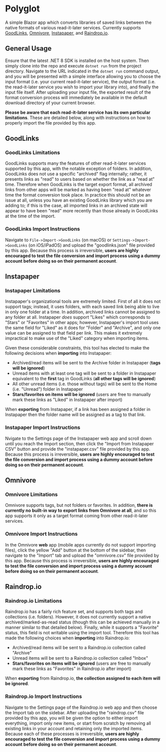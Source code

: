 # Polyglot

A simple Blazor app which converts libraries of saved links between the native formats of various read-it-later services. Currently supports [GoodLinks](https://goodlinks.app/), [Omnivore](https://omnivore.app/), [Instapaper](https://www.instapaper.com/), and [Raindrop.io](https://raindrop.io/).

## General Usage

Ensure that the latest .NET 8 SDK is installed on the host system. Then simply clone into the repo and execute `dotnet run` from the project directory. Navigate to the URL indicated in the `dotnet run` command output, and you will be presented with a simple interface allowing you to choose the input format (i.e. your current read-it-later service), the output format (i.e. the read-it-later service you wish to import your library into), and finally the input file itself. After uploading your input file, the exported result of the format conversion process will immediately be available in the default download directory of your current browser.

**Please be aware that each read-it-later service has its own particular limitations**. These are detailed below, along with instructions on how to properly import the file provided by this app.

## GoodLinks

### GoodLinks Limitations

GoodLinks supports many the features of other read-it-later services supported by this app, with the notable exception of folders. In addition, GoodLinks does not use a specific "archived" flag internally; rather, it presents links as "read" to users based on whether the link as a "read at" time. Therefore when GoodLinks is the target export format, all archived links from other apps will be marked as having been "read at" whatever time the format conversion took place. In practice this should not be an issue at all, unless you have an existing GoodLinks library which you are adding to; if this is the case, all imported links in an archived state will appear to have been "read" more recently than those already in GoodLinks at the time of the import.

### GoodLinks Import Instructions

Navigate to `File->Import->GoodLinks` (on macOS) or `Settings->Import->GoodLinks` (on iOS/iPadOS) and upload the "goodlinks.json" file provided by this app. Because this process is irreversible, **users are highly encouraged to test the file conversion and import process using a dummy account before doing so on their permanent account**.

## Instapaper

### Instapaper Limitations

Instapaper's organizational tools are extremely limited. First of all it does not support tags; instead, it uses folders, with each saved link being able to live in only one folder at a time. In addition, archived links cannot be assigned to any folder at all. Instapaper *does* support "Likes" which corresponds to "Stars" or "Favorites" in other apps; however, Instapaper's import tool uses the same field for "Liked" as it does for "Folder" and "Archive", and only one value can be assigned to that field per link. This makes it extremely impractical to make use of the "Liked" category when importing items.

Given these considerable constraints, this tool has elected to make the following decisions when **importing** into Instapaper:

* Archived/read items will be sent to the Archive folder in Instapaper (**tags will be ignored**)
* Unread items with at least one tag will be sent to a folder in Instapaper equivalent to the **first** tag in GoodLinks (**all other tags will be ignored**)
* All other unread items (i.e. those without tags) will be sent to the Home (i.e. "Unread") folder in Instapaper
* **Stars/favorites on items will be ignored** (users are free to manually mark these links as "Liked" in Instapaper after import)

When **exporting** from Instapaper, if a link has been assigned a folder in Instapaper then the folder name will be assigned as a tag to that link.

### Instapaper Import Instructions

Nvigate to the Settings page of the Instapaper web app and scroll down until you reach the Import section, then click the "Import from Instapaper CSV" button and provide the "instapaper.csv" file provided by this app. Because this process is irreversible, **users are highly encouraged to test the file conversion and import process using a dummy account before doing so on their permanent account**.

## Omnivore

### Omnivore Limitations

Omnivore supports tags, but not folders or favorites. In addition, **there is currently no built-in way to export links from Omnivore at all**, and so this app supports it only as a target format coming from other read-it-later services.

### Omnivore Import Instructions

In the Omnivore **web** app (mobile apps currently do not support importing files), click the yellow "Add" button at the bottom of the sidebar, then navigate to the "Import" tab and upload the "omnivore.csv" file provided by this app. Because this process is irreversible, **users are highly encouraged to test the file conversion and import process using a dummy account before doing so on their permanent account**.

## Raindrop.io

### Raindrop.io Limitations

Raindrop.io has a fairly rich feature set, and supports both tags and collections (i.e. folders). However, it does not currently support a native archived/marked-as-read status (though this can be achieved manually in a manner similar to that detailed below). Finally, while it supports a "Favorite" status, this field is not writable using the import tool. Therefore this tool has made the following choices when **importing** into Raindrop.io:

* Archived/read items will be sent to a Raindrop.io collection called "Archive"
* Unread items will be sent to a Raindrop.io collection called "Inbox"
* **Stars/favorites on items will be ignored** (users are free to manually mark these links as "Favorites" in Raindrop.io after import)

When **exporting** from Raindrop.io, **the collection assigned to each item will be ignored**.

### Raindrop.io Import Instructions

Navigate to the Settings page of the Raindrop.io web app and then choose the Import tab on the sidebar. After uploading the "raindrop.csv" file provided by this app, you will be given the option to either import everything, import only new items, or start from scratch by removing all existing links in your account and retaining only the imported items. Because each of these processes is irreversible, **users are highly encouraged to test the file conversion and import process using a dummy account before doing so on their permanent account**.
